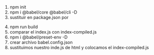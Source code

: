 1. npm init
2. npm i @babel/core @babel/cli -D <!-- solo desarrollo -->
3. sustituir en package.json por
<!--
"scripts": {
    "build": "babel index.js -o index-compiled.js"
  },
 -->
4. npm run build
5. comparar el index.js con index-compiled.js
6. npm i @babel/preset-env -D <!-- solo desarrollo -->
7. crear archivo babel.config.json
8. sustituimos nuestro inde.js de html y colocamos el index-compiled.js
